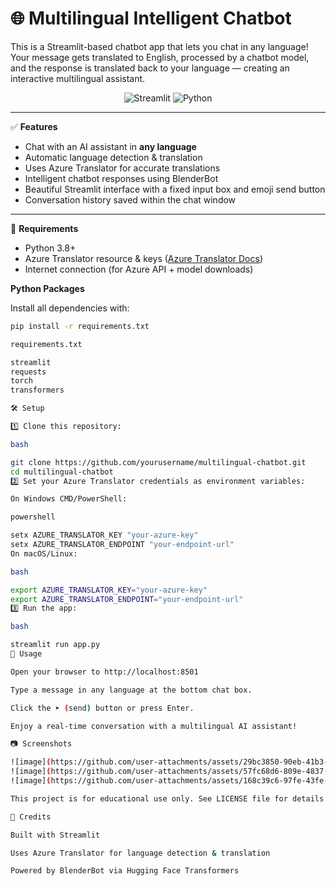# 🌐 Multilingual Intelligent Chatbot

This is a Streamlit-based chatbot app that lets you chat in any language! Your message gets translated to English, processed by a chatbot model, and the response is translated back to your language — creating an interactive multilingual assistant.

<p align="center">
  <img src="https://img.shields.io/badge/streamlit-1.30.0-brightgreen" alt="Streamlit">
  <img src="https://img.shields.io/badge/Python-3.8+-blue" alt="Python">
</p>

---

✅ **Features**

- Chat with an AI assistant in **any language**
- Automatic language detection & translation
- Uses Azure Translator for accurate translations
- Intelligent chatbot responses using BlenderBot
- Beautiful Streamlit interface with a fixed input box and emoji send button
- Conversation history saved within the chat window

---

🚀 **Requirements**

- Python 3.8+
- Azure Translator resource & keys ([Azure Translator Docs](https://learn.microsoft.com/azure/cognitive-services/translator/quickstart-translator?tabs=csharp))
- Internet connection (for Azure API + model downloads)

**Python Packages**

Install all dependencies with:

```bash
pip install -r requirements.txt

requirements.txt

streamlit
requests
torch
transformers

🛠 Setup

1️⃣ Clone this repository:

bash

git clone https://github.com/yourusername/multilingual-chatbot.git
cd multilingual-chatbot
2️⃣ Set your Azure Translator credentials as environment variables:

On Windows CMD/PowerShell:

powershell

setx AZURE_TRANSLATOR_KEY "your-azure-key"
setx AZURE_TRANSLATOR_ENDPOINT "your-endpoint-url"
On macOS/Linux:

bash

export AZURE_TRANSLATOR_KEY="your-azure-key"
export AZURE_TRANSLATOR_ENDPOINT="your-endpoint-url"
3️⃣ Run the app:

bash

streamlit run app.py
💬 Usage

Open your browser to http://localhost:8501

Type a message in any language at the bottom chat box.

Click the ➤ (send) button or press Enter.

Enjoy a real-time conversation with a multilingual AI assistant!

📷 Screenshots

![image](https://github.com/user-attachments/assets/29bc3850-90eb-41b3-9153-3ac2bb4a7a8d)
![image](https://github.com/user-attachments/assets/57fc68d6-809e-4837-a7ef-d02b94f2ee29)
![image](https://github.com/user-attachments/assets/168c39c6-97fe-43fe-b463-d3c514c05b05)

This project is for educational use only. See LICENSE file for details.

🙌 Credits

Built with Streamlit

Uses Azure Translator for language detection & translation

Powered by BlenderBot via Hugging Face Transformers
